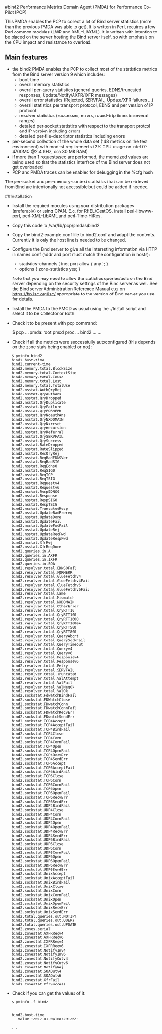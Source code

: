 #bind2 Performance Metrics Domain Agent (PMDA) for Performance Co-Pilot (PCP)

This PMDA enables the PCP to collect a lot of Bind server statistics (more than the previous PMDA was able to get). It is written in Perl, requires a few Perl common modules (LWP and XML::LibXML). It is written with intention to be placed on the server hosting the Bind server itself, so with emphasis on the CPU impact and resistance to overload.

## Main features

* the bind2 PMDA enables the PCP to collect most of the statistics metrics from the Bind server version 9 which includes:
  - boot-time
  * overall memory statistics
  * overall per-query statistics (general queries, EDNS/truncated responses, Update/Notify/AXFR/IXFR messages)
  * overall error statistics (Rejected, SERVFAIL, Update/XFR failures ...)
  * overall statistics per transport protocol, EDNS and per version of IP protocol
  * resolver statistics (successes, errors, round-trip times in several ranges)
  * detailed per-socket statistics with respect to the transport protcol and IP version including errors
  * detailed per-file-descriptor statistics including errors
* per-second collection of the whole data set (148 metrics on the test environment) with modest requirements (2% CPU usage on Intel i7-4700MQ @2.4 GHz, cca 30 MB RAM)
* if more than 1 requests/sec are performed, the memoized values are being used so that the statistics interface of the Bind server does not get overloaded
* PCP and PMDA traces can be enabled for debugging in the %cfg hash

The per-socket and per-memory-context statistics that can be retrieved from Bind are intentionally not accessible but could be added if needed.

##Installation

* Install the required modules using your distribution packages (preferably) or using CPAN. E.g. for RHEL/CentOS, install perl-libwww-perl, perl-XML-LibXML and perl-Time-HiRes.
* Copy this code to /var/lib/pcp/pmdas/bind2
* Copy the bind2-example.conf file to bind2.conf and adapt the contents. Currently it is only the host line is needed to be changed.
* Configure the Bind server to give all the interesting information via HTTP in named.conf (addr and port must match the configuration in hosts):

  * statistics-channels { inet <addr> port <port> allow { any }; }
  * options { zone-statistics yes; }

   Note that you may need to allow the statistics queries/acls on the Bind server depending on the security settings of the Bind server as well. See the Bind server Administration Reference Manual e.g. on https://ftp.isc.org/isc/ appropriate to the version of Bind server you use for details.

* Install the PMDA to the PMCD as usual using the ./Install script and select it to be Collector or Both
* Check it to be present with pcp command:

   $ pcp
   ...
     pmda: root pmcd proc ... bind2 ...
   ...

* Check if all the metrics were successfully autoconfigured (this depends on the zone stats being enabled or not):

```
   $ pminfo bind2
   bind2.boot-time
   bind2.current-time
   bind2.memory.total.BlockSize
   bind2.memory.total.ContextSize
   bind2.memory.total.InUse
   bind2.memory.total.Lost
   bind2.memory.total.TotalUse
   bind2.nsstat.AuthQryRej
   bind2.nsstat.QryAuthAns
   bind2.nsstat.QryDropped
   bind2.nsstat.QryDuplicate
   bind2.nsstat.QryFailure
   bind2.nsstat.QryFORMERR
   bind2.nsstat.QryNoauthAns
   bind2.nsstat.QryNXDOMAIN
   bind2.nsstat.QryNxrrset
   bind2.nsstat.QryRecursion
   bind2.nsstat.QryReferral
   bind2.nsstat.QrySERVFAIL
   bind2.nsstat.QrySuccess
   bind2.nsstat.RateDropped
   bind2.nsstat.RateSlipped
   bind2.nsstat.RecQryRej
   bind2.nsstat.ReqBadEDNSVer
   bind2.nsstat.ReqBadSIG
   bind2.nsstat.ReqEdns0
   bind2.nsstat.ReqSIG0
   bind2.nsstat.ReqTCP
   bind2.nsstat.ReqTSIG
   bind2.nsstat.Requestv4
   bind2.nsstat.Requestv6
   bind2.nsstat.RespEDNS0
   bind2.nsstat.Response
   bind2.nsstat.RespSIG0
   bind2.nsstat.RespTSIG
   bind2.nsstat.TruncatedResp
   bind2.nsstat.UpdateBadPrereq
   bind2.nsstat.UpdateDone
   bind2.nsstat.UpdateFail
   bind2.nsstat.UpdateFwdFail
   bind2.nsstat.UpdateRej
   bind2.nsstat.UpdateReqFwd
   bind2.nsstat.UpdateRespFwd
   bind2.nsstat.XfrRej
   bind2.nsstat.XfrReqDone
   bind2.queries.in.A
   bind2.queries.in.AXFR
   bind2.queries.in.IXFR
   bind2.queries.in.SOA
   bind2.resolver.total.EDNS0Fail
   bind2.resolver.total.FORMERR
   bind2.resolver.total.GlueFetchv4
   bind2.resolver.total.GlueFetchv4Fail
   bind2.resolver.total.GlueFetchv6
   bind2.resolver.total.GlueFetchv6Fail
   bind2.resolver.total.Lame
   bind2.resolver.total.Mismatch
   bind2.resolver.total.NXDOMAIN
   bind2.resolver.total.OtherError
   bind2.resolver.total.QryRTT10
   bind2.resolver.total.QryRTT100
   bind2.resolver.total.QryRTT1600
   bind2.resolver.total.QryRTT1600+
   bind2.resolver.total.QryRTT500
   bind2.resolver.total.QryRTT800
   bind2.resolver.total.QueryAbort
   bind2.resolver.total.QuerySockFail
   bind2.resolver.total.QueryTimeout
   bind2.resolver.total.Queryv4
   bind2.resolver.total.Queryv6
   bind2.resolver.total.Responsev4
   bind2.resolver.total.Responsev6
   bind2.resolver.total.Retry
   bind2.resolver.total.SERVFAIL
   bind2.resolver.total.Truncated
   bind2.resolver.total.ValAttempt
   bind2.resolver.total.ValFail
   bind2.resolver.total.ValNegOk
   bind2.resolver.total.ValOk
   bind2.sockstat.FdwatchBindFail
   bind2.sockstat.FDWatchClose
   bind2.sockstat.FDwatchConn
   bind2.sockstat.FDwatchConnFail
   bind2.sockstat.FDwatchRecvErr
   bind2.sockstat.FDwatchSendErr
   bind2.sockstat.TCP4Accept
   bind2.sockstat.TCP4AcceptFail
   bind2.sockstat.TCP4BindFail
   bind2.sockstat.TCP4Close
   bind2.sockstat.TCP4Conn
   bind2.sockstat.TCP4ConnFail
   bind2.sockstat.TCP4Open
   bind2.sockstat.TCP4OpenFail
   bind2.sockstat.TCP4RecvErr
   bind2.sockstat.TCP4SendErr
   bind2.sockstat.TCP6Accept
   bind2.sockstat.TCP6AcceptFail
   bind2.sockstat.TCP6BindFail
   bind2.sockstat.TCP6Close
   bind2.sockstat.TCP6Conn
   bind2.sockstat.TCP6ConnFail
   bind2.sockstat.TCP6Open
   bind2.sockstat.TCP6OpenFail
   bind2.sockstat.TCP6RecvErr
   bind2.sockstat.TCP6SendErr
   bind2.sockstat.UDP4BindFail
   bind2.sockstat.UDP4Close
   bind2.sockstat.UDP4Conn
   bind2.sockstat.UDP4ConnFail
   bind2.sockstat.UDP4Open
   bind2.sockstat.UDP4OpenFail
   bind2.sockstat.UDP4RecvErr
   bind2.sockstat.UDP4SendErr
   bind2.sockstat.UDP6BindFail
   bind2.sockstat.UDP6Close
   bind2.sockstat.UDP6Conn
   bind2.sockstat.UDP6ConnFail
   bind2.sockstat.UDP6Open
   bind2.sockstat.UDP6OpenFail
   bind2.sockstat.UDP6RecvErr
   bind2.sockstat.UDP6SendErr
   bind2.sockstat.UnixAccept
   bind2.sockstat.UnixAcceptFail
   bind2.sockstat.UnixBindFail
   bind2.sockstat.UnixClose
   bind2.sockstat.UnixConn
   bind2.sockstat.UnixConnFail
   bind2.sockstat.UnixOpen
   bind2.sockstat.UnixOpenFail
   bind2.sockstat.UnixRecvErr
   bind2.sockstat.UnixSendErr
   bind2.total.queries.out.NOTIFY
   bind2.total.queries.out.QUERY
   bind2.total.queries.out.UPDATE
   bind2.zones.serial
   bind2.zonestat.AXFRReqv4
   bind2.zonestat.AXFRReqv6
   bind2.zonestat.IXFRReqv4
   bind2.zonestat.IXFRReqv6
   bind2.zonestat.NotifyInv4
   bind2.zonestat.NotifyInv6
   bind2.zonestat.NotifyOutv4
   bind2.zonestat.NotifyOutv6
   bind2.zonestat.NotifyRej
   bind2.zonestat.SOAOutv4
   bind2.zonestat.SOAOutv6
   bind2.zonestat.XfrFail
   bind2.zonestat.XfrSuccess
```

* Check if you can get the values of it:

```
   $ pminfo -f bind2


   bind2.boot-time
      value "2017-01-04T08:29:26Z"

   ...
```
